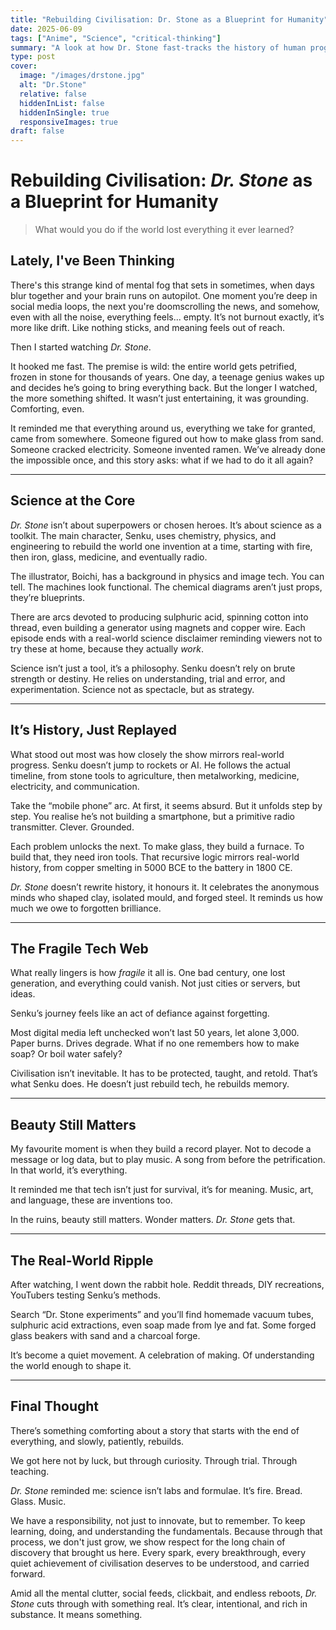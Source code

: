 ```yaml
---
title: "Rebuilding Civilisation: Dr. Stone as a Blueprint for Humanity"
date: 2025-06-09
tags: ["Anime", "Science", "critical-thinking"]
summary: "A look at how Dr. Stone fast-tracks the history of human progress, rebuilding technology from the ground up in a way that’s both scientifically grounded and surprisingly believable."
type: post
cover:
  image: "/images/drstone.jpg"
  alt: "Dr.Stone"
  relative: false
  hiddenInList: false
  hiddenInSingle: true
  responsiveImages: true
draft: false
---
```


# Rebuilding Civilisation: *Dr. Stone* as a Blueprint for Humanity

> What would you do if the world lost everything it ever learned?

## Lately, I've Been Thinking

There's this strange kind of mental fog that sets in sometimes, when days blur together and your brain runs on autopilot. One moment you’re deep in social media loops, the next you're doomscrolling the news, and somehow, even with all the noise, everything feels... empty. It’s not burnout exactly, it’s more like drift. Like nothing sticks, and meaning feels out of reach.

Then I started watching *Dr. Stone*.

It hooked me fast. The premise is wild: the entire world gets petrified, frozen in stone for thousands of years. One day, a teenage genius wakes up and decides he’s going to bring everything back. But the longer I watched, the more something shifted. It wasn’t just entertaining, it was grounding. Comforting, even.

It reminded me that everything around us, everything we take for granted, came from somewhere. Someone figured out how to make glass from sand. Someone cracked electricity. Someone invented ramen. We’ve already done the impossible once, and this story asks: what if we had to do it all again?

---

## Science at the Core

*Dr. Stone* isn’t about superpowers or chosen heroes. It’s about science as a toolkit. The main character, Senku, uses chemistry, physics, and engineering to rebuild the world one invention at a time, starting with fire, then iron, glass, medicine, and eventually radio.

The illustrator, Boichi, has a background in physics and image tech. You can tell. The machines look functional. The chemical diagrams aren’t just props, they’re blueprints.

There are arcs devoted to producing sulphuric acid, spinning cotton into thread, even building a generator using magnets and copper wire. Each episode ends with a real-world science disclaimer reminding viewers not to try these at home, because they actually *work*.

Science isn’t just a tool, it’s a philosophy. Senku doesn’t rely on brute strength or destiny. He relies on understanding, trial and error, and experimentation. Science not as spectacle, but as strategy.

---

## It’s History, Just Replayed

What stood out most was how closely the show mirrors real-world progress. Senku doesn’t jump to rockets or AI. He follows the actual timeline, from stone tools to agriculture, then metalworking, medicine, electricity, and communication.

Take the “mobile phone” arc. At first, it seems absurd. But it unfolds step by step. You realise he’s not building a smartphone, but a primitive radio transmitter. Clever. Grounded.

Each problem unlocks the next. To make glass, they build a furnace. To build that, they need iron tools. That recursive logic mirrors real-world history, from copper smelting in 5000 BCE to the battery in 1800 CE.

*Dr. Stone* doesn’t rewrite history, it honours it. It celebrates the anonymous minds who shaped clay, isolated mould, and forged steel. It reminds us how much we owe to forgotten brilliance.

---

## The Fragile Tech Web

What really lingers is how *fragile* it all is. One bad century, one lost generation, and everything could vanish. Not just cities or servers, but ideas.

Senku’s journey feels like an act of defiance against forgetting.

Most digital media left unchecked won’t last 50 years, let alone 3,000. Paper burns. Drives degrade. What if no one remembers how to make soap? Or boil water safely?

Civilisation isn’t inevitable. It has to be protected, taught, and retold. That’s what Senku does. He doesn’t just rebuild tech, he rebuilds memory.

---

## Beauty Still Matters

My favourite moment is when they build a record player. Not to decode a message or log data, but to play music. A song from before the petrification. In that world, it’s everything.

It reminded me that tech isn’t just for survival, it’s for meaning. Music, art, and language, these are inventions too.

In the ruins, beauty still matters. Wonder matters. *Dr. Stone* gets that.

---

## The Real-World Ripple

After watching, I went down the rabbit hole. Reddit threads, DIY recreations, YouTubers testing Senku’s methods.

Search “Dr. Stone experiments” and you’ll find homemade vacuum tubes, sulphuric acid extractions, even soap made from lye and fat. Some forged glass beakers with sand and a charcoal forge.

It’s become a quiet movement. A celebration of making. Of understanding the world enough to shape it.

---

## Final Thought

There’s something comforting about a story that starts with the end of everything, and slowly, patiently, rebuilds.

We got here not by luck, but through curiosity. Through trial. Through teaching.

*Dr. Stone* reminded me: science isn’t labs and formulae. It’s fire. Bread. Glass. Music.

We have a responsibility, not just to innovate, but to remember. To keep learning, doing, and understanding the fundamentals. Because through that process, we don't just grow, we show respect for the long chain of discovery that brought us here. Every spark, every breakthrough, every quiet achievement of civilisation deserves to be understood, and carried forward.

Amid all the mental clutter, social feeds, clickbait, and endless reboots, *Dr. Stone* cuts through with something real. It’s clear, intentional, and rich in substance. It means something.